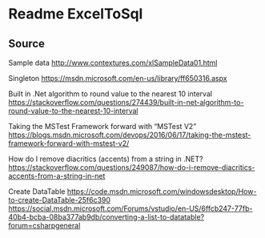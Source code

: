 ﻿# Readme ExcelToSql

## Source

Sample data
http://www.contextures.com/xlSampleData01.html

Singleton
https://msdn.microsoft.com/en-us/library/ff650316.aspx


Built in .Net algorithm to round value to the nearest 10 interval
https://stackoverflow.com/questions/274439/built-in-net-algorithm-to-round-value-to-the-nearest-10-interval

Taking the MSTest Framework forward with “MSTest V2”
https://blogs.msdn.microsoft.com/devops/2016/06/17/taking-the-mstest-framework-forward-with-mstest-v2/

How do I remove diacritics (accents) from a string in .NET?
https://stackoverflow.com/questions/249087/how-do-i-remove-diacritics-accents-from-a-string-in-net

Create DataTable 
https://code.msdn.microsoft.com/windowsdesktop/How-to-create-DataTable-25f6c390
https://social.msdn.microsoft.com/Forums/vstudio/en-US/6ffcb247-77fb-40b4-bcba-08ba377ab9db/converting-a-list-to-datatable?forum=csharpgeneral
